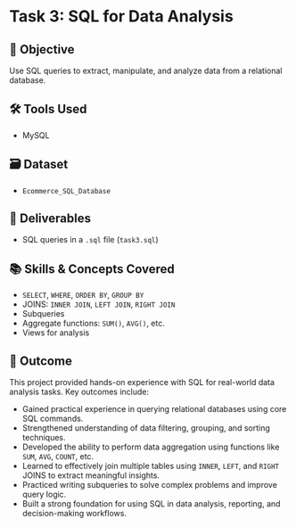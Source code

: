 # Task 3: SQL for Data Analysis

## 📌 Objective
Use SQL queries to extract, manipulate, and analyze data from a relational database.

## 🛠 Tools Used
- MySQL 

## 🗃 Dataset
- `Ecommerce_SQL_Database`

## 📂 Deliverables
- SQL queries in a `.sql` file (`task3.sql`)

## 📚 Skills & Concepts Covered
- `SELECT`, `WHERE`, `ORDER BY`, `GROUP BY`
- JOINS: `INNER JOIN`, `LEFT JOIN`, `RIGHT JOIN`
- Subqueries
- Aggregate functions: `SUM()`, `AVG()`, etc.
- Views for analysis

## 🧠 Outcome
This project provided hands-on experience with SQL for real-world data analysis tasks. Key outcomes include:

- Gained practical experience in querying relational databases using core SQL commands.
- Strengthened understanding of data filtering, grouping, and sorting techniques.
- Developed the ability to perform data aggregation using functions like `SUM`, `AVG`, `COUNT`, etc.
- Learned to effectively join multiple tables using `INNER`, `LEFT`, and `RIGHT` JOINS to extract meaningful insights.
- Practiced writing subqueries to solve complex problems and improve query logic.
- Built a strong foundation for using SQL in data analysis, reporting, and decision-making workflows.


